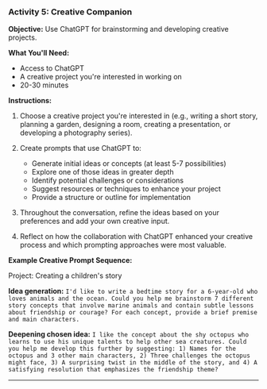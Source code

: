 ### Activity 5: Creative Companion

**Objective:** Use ChatGPT for brainstorming and developing creative projects.

**What You'll Need:**

- Access to ChatGPT
- A creative project you're interested in working on
- 20-30 minutes

**Instructions:**

1. Choose a creative project you're interested in (e.g., writing a short story, planning a garden, designing a room, creating a presentation, or developing a photography series).

2. Create prompts that use ChatGPT to:

   - Generate initial ideas or concepts (at least 5-7 possibilities)
   - Explore one of those ideas in greater depth
   - Identify potential challenges or considerations
   - Suggest resources or techniques to enhance your project
   - Provide a structure or outline for implementation

3. Throughout the conversation, refine the ideas based on your preferences and add your own creative input.

4. Reflect on how the collaboration with ChatGPT enhanced your creative process and which prompting approaches were most valuable.

**Example Creative Prompt Sequence:**

Project: Creating a children's story

**Idea generation:** `I'd like to write a bedtime story for a 6-year-old who loves animals and the ocean. Could you help me brainstorm 7 different story concepts that involve marine animals and contain subtle lessons about friendship or courage? For each concept, provide a brief premise and main characters.`

**Deepening chosen idea:** `I like the concept about the shy octopus who learns to use his unique talents to help other sea creatures. Could you help me develop this further by suggesting: 1) Names for the octopus and 3 other main characters, 2) Three challenges the octopus might face, 3) A surprising twist in the middle of the story, and 4) A satisfying resolution that emphasizes the friendship theme?`

--- 